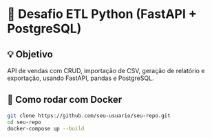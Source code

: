 # 🐍 Desafio ETL Python (FastAPI + PostgreSQL)

## 💡 Objetivo
API de vendas com CRUD, importação de CSV, geração de relatório e exportação, usando FastAPI, pandas e PostgreSQL.

## 🚀 Como rodar com Docker

```bash
git clone https://github.com/seu-usuario/seu-repo.git
cd seu-repo
docker-compose up --build
